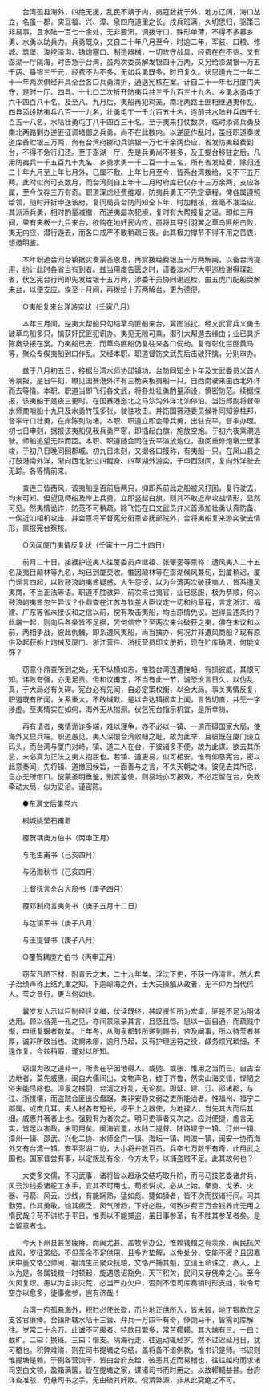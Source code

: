 <!-- { "loadSidebar": true } -->
　　台湾孤县海外，四绝无援，乱民不靖于内，夷寇数扰于外，地方辽阔，海口丛立，名虽一郡，实亘福、兴、漳、泉四府道里之长。戍兵班满，久切思归，驱策已非易事，且水陆一百七十余处，无非要汛，调拨守口，殊形单薄，不得不多募乡勇、水勇以助兵力。兵勇既众，又自二十年八月至今，时逾二年，军装、口粮、修城、筑堡、浚挖濠沟、铸炮塞口、制造器械，一切攻守战具，经费在在不赀。又有澎湖一厅隔海，时告急于台湾，虽两次委员解发银四十万两，又另给澎湖银一万五千两、番银三千元，经费不为不多，无如兵勇既多，时日复久。伏思道光二十年二十一年两次俱经开具全台各口兵勇清折，通送宪核在案。计自二十一年七月厦门失守，是时一厅、四县、十七口二次折开防夷兵共三千九百三十九名、乡勇水勇屯丁六千四百八十名。及至八、九月后，夷船再犯鸡笼，南北两路土匪相继通夷作乱，四县添设防夷兵八百一十九名，壮勇屯丁一千九百五十名，连前共水陆弁兵四千七百五十八名，水陆壮勇屯丁八千四百三十名。至于夷来打仗数次，临时添调兵勇及南北两路剿办逆匪征调堵御之兵勇，尚不在此数内。以逆匪作乱时，虽经职道奏拨道库备贮银三万两，尚有台湾府挪动兵饷银一万七千余两垫应，省发防夷经费到台，不得不急行归还。至于澎湖一厅，先是兵勇尚不甚多，及王提台移驻之后，凡用防夷兵一千五百九十九名、乡勇水勇一千二百一十三名，所有省发经费，除归还二十年九月至上年七月外，已属不敷。上年七月至今，皆系台湾拨给，又不下五万两。此时似尚可支数月，而台湾则自上年十二月时府库已仅存十三万余两，支应各属，至今仅存三万有奇。职道深虑经费维艰，防夷兵勇无不先定章程，俾各属遵照给领，随时开折申送该府，复同局员台防同知仝卜年，时加稽核，丝毫不准滥应。其派添兵勇，相时酌量减撤，而逆夷屡次犯境，复时有大帮报复之谣。即如三月间，果有夹板十九只来台，欲购在地奸民内应，虽将其导引羽翼之草鸟匪船击败，夷无内应，潜行遁去，而各口戒严不敢稍疏日夜。此其极力撙节不得不用之苦衷，想邀明鉴。

　　本年职道会同台镇据实奏蒙圣恩准，再赏拨经费银五十万两解闽，以备台湾提用，约计此时各省当有到者。兹当用度告匮之时，谨委淡水厅大甲巡检谢得琛赴省，伏乞宪台行司即先发给银十五万两，添委干员协同谢巡检，由五虎门配船赍解来台，以便支应。俟至十月间，再拨给十万两解台，更为德便。

　　○夷船复来台洋游奕状（壬寅八月）

　　本年三月间，逆夷大帮船只勾结草鸟匪船来台，冀图滋扰。经文武官兵义勇击破草鸟船多只，擒获奸民匪犯讯办。夷见无隙可乘，潜引大帮遁去缘由；业已具折陈奏录报在案。乃夷船已去，而草鸟匪船仍复往来各口伺劫。复有彰化巨匪黄马等，聚众专俟夷船到口作乱。又经本职、职道督饬文武先后击破歼擒，分别审办。

　　兹于八月初五日，接据台湾水师协邱镇功、台防同知仝卜年及文武委员义首人等禀报，是日午刻，瞭见国赛港外洋有三桅夹板夷船一只，自西南驶来由西北外洋而去等情。本职、职道当即飞行各文武，将各处壮勇酌量添设，慎密防范。续据探报，该夷船于是夜三更时，在国赛港迤北之马沙沟外洋北汕停泊。当饬邱副将督带水师商哨船十九只及水勇竹筏多张，驶往攻击。并饬国赛港委员候补同知徐柱邦，督率守口壮勇，在岸陈列防堵。本职、职道立即会带兵勇，出驻安平，督率办理。初七日申刻，据报该夷船见我兵勇严密，即插起白旗，施放空炮。于初六夜乘潮逃驶。师船追望无踪而回。本职、职道随会同在安平演放炮位，勘阅重修炮墩土壁事竣，于初八日晚同回郡城。初九日未刻，又据各口报称，有夷船一只，在凤山县之打鼓港南外洋，渐向西北驶过四鲲身、四草湖外游奕。于申酉刻间，复向外洋驶去无踪。各等情前来。

　　查连日皆西风，该夷船是否前后两只，抑即系前此之船被风打回，复行驶去，均未可知。但望见师船及岸上兵勇，立即竖起白旗，则其不敢近岸攻战情形，显然可见。然夷情诡诈，防范不可稍疏，除飞饬在口文武员弁义首添加壮勇认真防备、一俟近汕相机攻击、并会禀将军督宪分衔禀咨抚部院外，合将夷船复来游奕驶去情形，禀报宪台察核。

　　○风闻厦门夷情反复状（壬寅十一月二十四日）

　　前月二十日，接据护送夷人往厦委员卢继祖、张肇銮等禀称：遭风夷人二十五名及夷目颠林等九名，均已到厦交收。惟因颠林等在澎湖候风兼旬，到厦稍迟，厦门谣言四起，以致鼓浪屿夷酋疑惑，大生怨谤，以为台湾两次破获夷人，皆系遭风夷商，不当正法等语。职道不胜骇异，前次来台夷官，业已感服，极为恭顺，何以鼓浪屿夷酋忽生异议？仆鼎查在江苏与钦差大臣议定一切和约章程，言定浙江、福建、广东等省未接议和之信以前，傥有攻击夷船，均当原情免议。岂得显违条约？此端一起，则向后各条皆不足据，凭何信守？至两次来台破获之夷，俱在未议和以前，两相争战，彼此仇雠，即系遭风夷船，尚当擒办，何况并非遭风商船？现有原供及起获船上炮械及厦门、浙江营件、浙抚营员印文册折，现在贮库确凭，何能文饰？

　　窃意仆鼎查所到之处，无不纵横如志，惟独台湾连遭挫衄，有损彼威，其恨可知。讳败夸强，亦无足责。但和议甫定，不当有此一节，诚恐讹言日久，以伪乱真，于大局必有关碍。宪台必有先闻，自必定策权衡，以全大局。事关夷情反复，职道既有所闻，关系重大，不敢缄默。是以会达镇据实上闻，言皆切直，并无一字涉虚。至夷情实在如何，海外无从揣测。伏乞宪台指示机宜，是所幸祷。

　　再有请者，夷情诡诈多端，难以理争，亦不必以一镇、一道而碍国家大局，使海外又启兵端。职道愚见，夷人深恨台湾败衄之耻，故为此举，且彼既在厦门设立码头，而台湾与厦门对峙，镇、道二人在台，于彼诸多不便，故为此谋。欲去其所忌，未必真为正法之夷人抱屈也。若镇、道更易，似可相安。惟有仰恳宪台，密以此意奏闻，先将镇、道撤回候旨，一面善与之言，不失天朝之体。彼见去其所忌，自亦无所借口。傥蒙圣明垂鉴，别赏差使，则易地亦可报效，不必定留在台，免致牵动大局，似为妥洽。谨密陈。

　　●东溟文后集卷六

　　桐城姚莹石甫着

　　覆贺耦庚方伯书（丙申正月）

　　与毛生甫书（己亥四月）

　　与汤海秋书（己亥四月）

　　上督抚言全台大局书（庚子四月）

　　覆邓制府言夷务书（庚子五月十二日）

　　与达镇军书（庚子八月）

　　与王提督书（庚子八月）

　　○覆贺耦庚方伯书（丙申正月）

　　窃莹凡陋下材，附青云之末，二十九年矣。浮沈下吏，不获一侍清言。然大君子治绩声称上结九重之知，下逾岭海之外，士大夫操觚从政者，无不仰为当代伟人。莹之景行，更当何如也。

　　曩岁友人示以巨制经世文编，伏读既终，甚叹贤哲所为宏卓，匪是不足为明体达用。顾以刍荛一孔之见，亦间蒙采录其言，且感且惊。思以一函自通，而疏贱中惭，申纸复辍者数矣。上年冬，从陶泉都转所递到赐书，咨及闽事，所以待莹者甚厚，诚非所敢当也。沈痾未瘳，逾月乃起，又有护理运符之役，鹾务烦冗琐细，不遑作复。今兹稍暇，谨对以所知。

　　窃谓为政之道非一，所贵在乎因地得人。或弛、或张、惟用之当而已。自古治边地者，莫先威惠。闽自大儒间出，文物声名，媲于齐鲁，然实山海交错，悍陋之俗未能尽除也。漳泉之械闘，台湾之好乱，无论矣。即延、建、汀、邵诸郡，与江、浙接壤，而盗贼会匪出没盘踞，类非安静文弱之吏所能治者。惟福州、福宁二郡属，或庶几耳。夫人材各有短长，视乎上之器使，为地择人，当先其大而后其细。威惠并著者上也。强毅有为者次之。明习吏事者又次之。应对便捷，虚言无实，皆足以害政，未可用矣。闽海岩畺，水陆二提督、陆路建宁一镇、汀州一镇、漳州一镇、邵武、兴化二协、水师金门一镇、海坛一镇、南澳一镇，闽安一协而海外又有台湾一镇、安平澎湖二协，大小将弁数百员，兵卒七万数千有奇，此用武之国也。国家昔尝有事，以定叛乱有余，今方太平，以捕盗贼不足。此其故何也？

　　大吏多文儒，不习武事，诸将皆以趋承交结巧取升阶，而弓马技艺委诸弁兵，风云沙线委诸舵工水手，宜其不可用也。苟欲讲求，必从上始。拳勇、戈矛、火器、弓箭、风云、沙线，有能娴熟，猛如彪、捷如猱者，皆不次而拔诸行间。习其勤劳，作其勇敢，恤其疲乏，风气所趋，下好必胜，何致岁费百万金钱养此无用之惰民哉？苟不讲练于平日，惟责以不能捕盗，虽日事参革，有不胜其参革者矣。是当留意者也。

　　今天下州县甚苦疲瘠，而闽尤甚。盖牧令办公，惟赖钱粮之有羡余，闽民抗欠成风，岁征常绌，不但羡余不足供用，且多方垫解，以免处分，安能不疲？且因嘉庆中董文恪公帅闽，福清生员聚众抗粮，文恪严捕其魁，立请王命诛之，奏入，上以为是，各属钱粮一时顿起，旋遇恩诏豁免，天下积欠，民间又存侥幸之心。至今欠风复炽。愚以为自非灾荒，必当严办欠户，否则不但司库奏销时形支绌，牧令亏空亦以愈多，徒事撤参，岂有济哉！

　　台湾一府孤悬海外，积贮必使长盈，而台地正供所入，皆米榖，地丁银款仅足支各官廉俸。台镇所辖水陆十三营、弁兵一万四千有奇，俸饷马干，皆需司库解往。岁常二十余万。此诚不可缓者。特款目繁多，常苦轇轕。其大端有三。一曰：截旷。二曰：换班。三曰：借支。隔海行走，往返动辄经岁。然不过迟延月日，犹可稽也。积弊难清，则在司书提塘之勾结，盖将备不谙例款，惟书识是师。书识则惟提塘是赖。于例各营饷干，皆由台府支给，彼恶其近而易稽也，往往越府而求诸司空白文领，盈箱满箧，皆在提塘之家，谋诸司书而时用之。以故轇轕益甚。台府详查准驳，仍悬司书之手，无由破其奸欺。傥清弊源，非从此究绝之不可。

